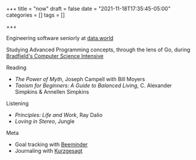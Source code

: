 +++
title = "now"
draft = false
date = "2021-11-18T17:35:45-05:00"
categories = []
tags = []

+++

Engineering software seniorly at [data.world](https://data.world)

Studying Advanced Programming concepts, through the lens of Go, during [Bradfield's Computer Science Intensive](https://bradfieldcs.com/csi)

Reading

  - _The Power of Myth_, Joseph Campell with Bill Moyers
  - _Taoism for Beginners: A Guide to Balanced Living_, C. Alexander Simpkins & Annellen Simpkins

Listening
  - _Principles: Life and Work_, Ray Dalio
  - _Loving in Stereo_, Jungle

Meta
  - Goal tracking with [Beeminder](https://www.beeminder.com/)
  - Journaling with [Kurzgesagt](https://shop-us.kurzgesagt.org/collections/calendars-books/products/gratitude-journal?variant=32410837352496)

